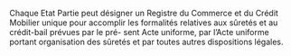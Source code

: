 Chaque Etat Partie peut désigner un Registre du Commerce et du Crédit Mobilier
unique pour accomplir les formalités relatives aux sûretés et au crédit-bail prévues par le pré-
sent Acte uniforme, par l’Acte uniforme portant organisation des sûretés et par toutes autres
dispositions légales.